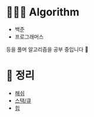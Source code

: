 # 👩🏻‍💻 Algorithm
- 백준
- 프로그래머스

등을 풀며 알고리즘을 공부 중입니다 🫠

# 🧷 정리
- [해쉬](https://github.com/hye0e/Algorithm/blob/master/Hash/Hash.md)
- [스택/큐](https://github.com/hye0e/Algorithm/blob/master/Stack,Queue/Stack&Queue.md)
- [힙](https://github.com/hye0e/Algorithm/blob/master/Heap/Heap.md)
